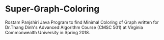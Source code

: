 # Super-Graph-Coloring

Rostam Panjshiri
Java Program to find Minimal Coloring of Graph written for Dr.Thang Dinh's Advanced Algorithm Course (CMSC 501) at Virginia Commonwealth University in Spring 2018.
